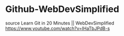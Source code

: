 # Github-WebDevSimplified

source
    Learn Git in 20 Minutes || WebDevSimplified
    https://www.youtube.com/watch?v=IHaTbJPdB-s
